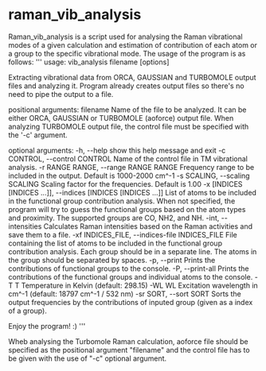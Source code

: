 # raman_vib_analysis

Raman_vib_analysis is a script used for analysing the Raman vibrational modes of a given calculation and estimation of contribution of each atom or a group to the specific vibrational mode. The usage of the program is as follows:
'''
usage: vib_analysis filename [options]

Extracting vibrational data from ORCA, GAUSSIAN and TURBOMOLE output files and
analyzing it. Program already creates output files so there's no need to pipe
the output to a file.

positional arguments:
  filename              Name of the file to be analyzed. It can be either
                        ORCA, GAUSSIAN or TURBOMOLE (aoforce) output file.
                        When analyzing TURBOMOLE output file, the control file
                        must be specified with the '-c' argument.

optional arguments:
  -h, --help            show this help message and exit
  -c CONTROL, --control CONTROL
                        Name of the control file in TM vibrational analysis.
  -r RANGE RANGE, --range RANGE RANGE
                        Frequency range to be included in the output. Default
                        is 1000-2000 cm^-1
  -s SCALING, --scaling SCALING
                        Scaling factor for the frequencies. Default is 1.00
  -x [INDICES [INDICES ...]], --indices [INDICES [INDICES ...]]
                        List of atoms to be included in the functional group
                        contribution analysis. When not specified, the program
                        will try to guess the functional groups based on the
                        atom types and proximity. The supported groups are CO,
                        NH2, and NH.
  -int, --intensities   Calculates Raman intensities based on the Raman
                        activities and save them to a file.
  -xf INDICES_FILE, --indices-file INDICES_FILE
                        File containing the list of atoms to be included in
                        the functional group contribution analysis. Each group
                        should be in a separate line. The atoms in the group
                        should be separated by spaces.
  -p, --print           Prints the contributions of functional groups to the
                        console.
  -P, --print-all       Prints the contributions of the functional groups and
                        individual atoms to the console.
  -T T                  Temperature in Kelvin (default: 298.15)
  -WL WL                Excitation wavelength in cm^-1 (default: 18797 cm^-1 /
                        532 nm)
  -sr SORT, --sort SORT
                        Sorts the output frequencies by the contributions of
                        inputed group (given as a index of a group).

Enjoy the program! :)
'''

Wheb analysing the Turbomole Raman calculation, aoforce file should be specified as the positional argument "filename" and the control file has to be given with the use of "-c" optional argument.
